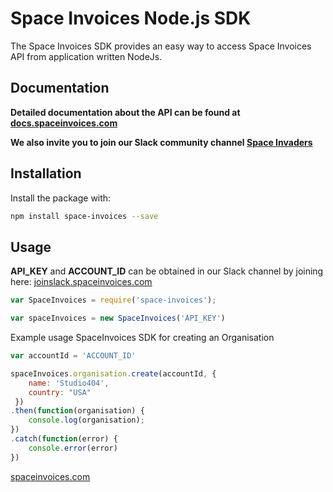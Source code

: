 
# Space Invoices Node.js SDK

The Space Invoices SDK provides an easy way to access Space Invoices API from application written NodeJs.

## Documentation

 **Detailed documentation about the API can be found at [docs.spaceinvoices.com](http://docs.spaceinvoices.com)**

**We also invite you to join our Slack community channel [Space Invaders](http://joinslack.spaceinvoices.com)**

## Installation

Install the package with:
```bash
npm install space-invoices --save
```


## Usage

**API_KEY** and **ACCOUNT_ID** can be obtained in our Slack channel by joining here: [joinslack.spaceinvoices.com](http://joinslack.spaceinvoices.com)

``` js
var SpaceInvoices = require('space-invoices');

var spaceInvoices = new SpaceInvoices('API_KEY')
```

Example usage SpaceInvoices SDK for creating an Organisation
``` js
var accountId = 'ACCOUNT_ID'

spaceInvoices.organisation.create(accountId, {
	name: 'Studio404', 
	country: "USA"
 })
.then(function(organisation) {
	console.log(organisation);
})
.catch(function(error) {
	console.error(error)
})
```

[spaceinvoices.com](http://spaceinvoices.com)
